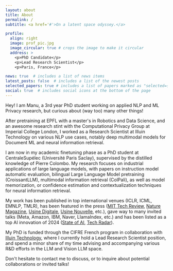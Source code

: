 ```yaml
---
layout: about
title: About
permalink: /
subtitle: <a href='#'>On a latent space odyssey.</a>

profile:
  align: right
  image: prof_pic.jpg
  image_circular: true # crops the image to make it circular
  address: >
    <p>PhD Candidate</p>
    <p>Lead Research Scientist</p>
    <p>Paris, France</p>

news: true  # includes a list of news items
latest_posts: false  # includes a list of the newest posts
selected_papers: true # includes a list of papers marked as "selected={true}"
social: true  # includes social icons at the bottom of the page
---
```


Hey! I am Manu, a 3rd year PhD student working on applied NLP and ML Privacy research, but curious about (way too) many other things!

After pretraining at EPFL with a master's in Robotics and Data Science, and an awesome research stint with the Computational Privacy Group at Imperial College London,
I worked as a Research Scientist at Illuin Technology on various NLP use cases, notably deep multimodal models for Document ML and neural information retrieval.

I am now in my academic finetuning phase as a PhD student at CentraleSupélec (Université Paris Saclay), supervised by the distilled knowledge of Pierre Colombo.
My research focuses on industrial applications of large language models, with papers on instruction model automatic evaluation, bilingual Large Language Model pretraining (CroissantLLM), multimodal information retrieval (ColPali), as well as model memorization, or confidence estimation and contextualization techniques for neural information retrieval.

My work has been published in top international venues (ICLR, ICML, EMNLP, TMLR), has been featured in the press ([MIT Tech Review](https://www.technologyreview.com/2024/07/25/1095347/a-new-tool-for-copyright-holders-can-show-if-their-work-is-in-ai-training-data/), [Nature Magazine](https://www.nature.com/articles/d41586-024-02599-9), [Usine Digitale](https://www.usine-digitale.fr/article/croissantllm-des-chercheurs-de-centralesupelec-lancent-un-modele-d-ia-open-source-et-bilingue.N2209348), [Usine Nouvelle](https://www.usinenouvelle.com/article/croissantllm-est-le-meilleur-modele-de-langage-en-francais-de-sa-taille-pretend-manuel-faysse-doctorant-au-laboratoire-mics.N2209811), etc.), gave way to many invited talks (Meta, Amazon, IBM, Naver, LlamaIndex, etc.) and has been listed as a top AI innovation of 2024 ([State of AI](https://www.stateof.ai/), [Tech Radar](https://www.thoughtworks.com/content/dam/thoughtworks/documents/radar/2024/10/tr_technology_radar_vol_31_en.pdf)).

My PhD is funded through the CIFRE French program in collaboration with [Illuin Technology](https://www.illuin.tech/en/), where I currently hold a Lead Research Scientist position, and spend a minor share of my time advising and accompanying various R&D efforts in the LLM and Vision LLM space.

Don't hesitate to contact me to discuss, or to inquire about potential collaborations or invited talks!
